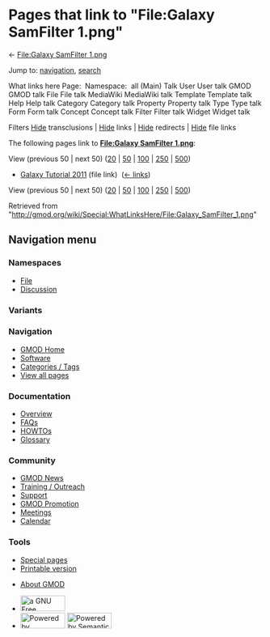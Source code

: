 <div id="mw-page-base" class="noprint">

</div>

<div id="mw-head-base" class="noprint">

</div>

<div id="content" class="mw-body" role="main">

<span id="top"></span>

<div id="mw-js-message" style="display:none;">

</div>



# <span dir="auto">Pages that link to "File:Galaxy SamFilter 1.png"</span>

<div id="bodyContent">

<div id="contentSub">

← [File:Galaxy SamFilter
1.png](/wiki/File:Galaxy_SamFilter_1.png "File:Galaxy SamFilter 1.png")

</div>

<div id="jump-to-nav" class="mw-jump">

Jump to: [navigation](#mw-navigation), [search](#p-search)

</div>

<div id="mw-content-text">

What links here Page:  Namespace:  all (Main) Talk User User talk GMOD
GMOD talk File File talk MediaWiki MediaWiki talk Template Template talk
Help Help talk Category Category talk Property Property talk Type Type
talk Form Form talk Concept Concept talk Filter Filter talk Widget
Widget talk

Filters
[Hide](/mediawiki/index.php?title=Special:WhatLinksHere/File:Galaxy_SamFilter_1.png&hidetrans=1 "Special:WhatLinksHere/File:Galaxy SamFilter 1.png")
transclusions \|
[Hide](/mediawiki/index.php?title=Special:WhatLinksHere/File:Galaxy_SamFilter_1.png&hidelinks=1 "Special:WhatLinksHere/File:Galaxy SamFilter 1.png")
links \|
[Hide](/mediawiki/index.php?title=Special:WhatLinksHere/File:Galaxy_SamFilter_1.png&hideredirs=1 "Special:WhatLinksHere/File:Galaxy SamFilter 1.png")
redirects \|
[Hide](/mediawiki/index.php?title=Special:WhatLinksHere/File:Galaxy_SamFilter_1.png&hideimages=1 "Special:WhatLinksHere/File:Galaxy SamFilter 1.png")
file links

The following pages link to **[File:Galaxy SamFilter
1.png](/wiki/File:Galaxy_SamFilter_1.png "File:Galaxy SamFilter 1.png")**:

View (previous 50 \| next 50)
([20](/mediawiki/index.php?title=Special:WhatLinksHere/File:Galaxy_SamFilter_1.png&limit=20 "Special:WhatLinksHere/File:Galaxy SamFilter 1.png")
\|
[50](/mediawiki/index.php?title=Special:WhatLinksHere/File:Galaxy_SamFilter_1.png&limit=50 "Special:WhatLinksHere/File:Galaxy SamFilter 1.png")
\|
[100](/mediawiki/index.php?title=Special:WhatLinksHere/File:Galaxy_SamFilter_1.png&limit=100 "Special:WhatLinksHere/File:Galaxy SamFilter 1.png")
\|
[250](/mediawiki/index.php?title=Special:WhatLinksHere/File:Galaxy_SamFilter_1.png&limit=250 "Special:WhatLinksHere/File:Galaxy SamFilter 1.png")
\|
[500](/mediawiki/index.php?title=Special:WhatLinksHere/File:Galaxy_SamFilter_1.png&limit=500 "Special:WhatLinksHere/File:Galaxy SamFilter 1.png"))

- [Galaxy Tutorial
  2011](/wiki/Galaxy_Tutorial_2011 "Galaxy Tutorial 2011") (file link) ‎
  <span class="mw-whatlinkshere-tools">([←
  links](/mediawiki/index.php?title=Special:WhatLinksHere&target=Galaxy+Tutorial+2011 "Special:WhatLinksHere"))</span>

View (previous 50 \| next 50)
([20](/mediawiki/index.php?title=Special:WhatLinksHere/File:Galaxy_SamFilter_1.png&limit=20 "Special:WhatLinksHere/File:Galaxy SamFilter 1.png")
\|
[50](/mediawiki/index.php?title=Special:WhatLinksHere/File:Galaxy_SamFilter_1.png&limit=50 "Special:WhatLinksHere/File:Galaxy SamFilter 1.png")
\|
[100](/mediawiki/index.php?title=Special:WhatLinksHere/File:Galaxy_SamFilter_1.png&limit=100 "Special:WhatLinksHere/File:Galaxy SamFilter 1.png")
\|
[250](/mediawiki/index.php?title=Special:WhatLinksHere/File:Galaxy_SamFilter_1.png&limit=250 "Special:WhatLinksHere/File:Galaxy SamFilter 1.png")
\|
[500](/mediawiki/index.php?title=Special:WhatLinksHere/File:Galaxy_SamFilter_1.png&limit=500 "Special:WhatLinksHere/File:Galaxy SamFilter 1.png"))

</div>

<div class="printfooter">

Retrieved from
"<http://gmod.org/wiki/Special:WhatLinksHere/File:Galaxy_SamFilter_1.png>"

</div>

<div id="catlinks" class="catlinks catlinks-allhidden">

</div>

<div class="visualClear">

</div>

</div>

</div>

<div id="mw-navigation">

## Navigation menu

<div id="mw-head">



<div id="left-navigation">

<div id="p-namespaces" class="vectorTabs" role="navigation"
aria-labelledby="p-namespaces-label">

### Namespaces

- <span id="ca-nstab-image"><a href="/wiki/File:Galaxy_SamFilter_1.png" accesskey="c"
  title="View the file page [c]">File</a></span>
- <span id="ca-talk"><a
  href="/mediawiki/index.php?title=File_talk:Galaxy_SamFilter_1.png&amp;action=edit&amp;redlink=1"
  accesskey="t"
  title="Discussion about the content page [t]">Discussion</a></span>

</div>

<div id="p-variants" class="vectorMenu emptyPortlet" role="navigation"
aria-labelledby="p-variants-label">

### 

### Variants[](#)

<div class="menu">

</div>

</div>

</div>

<div id="right-navigation">





</div>



</div>

</div>

</div>

<div id="mw-panel">

<div id="p-logo" role="banner">

<a href="/wiki/Main_Page"
style="background-image: url(http://gmod.org/images/GMOD-cogs.png);"
title="Visit the main page"></a>

</div>

<div id="p-Navigation" class="portal" role="navigation"
aria-labelledby="p-Navigation-label">

### Navigation

<div class="body">

- <span id="n-GMOD-Home">[GMOD Home](/wiki/Main_Page)</span>
- <span id="n-Software">[Software](/wiki/GMOD_Components)</span>
- <span id="n-Categories-.2F-Tags">[Categories /
  Tags](/wiki/Categories)</span>
- <span id="n-View-all-pages">[View all
  pages](/wiki/Special:AllPages)</span>

</div>

</div>

<div id="p-Documentation" class="portal" role="navigation"
aria-labelledby="p-Documentation-label">

### Documentation

<div class="body">

- <span id="n-Overview">[Overview](/wiki/Overview)</span>
- <span id="n-FAQs">[FAQs](/wiki/Category:FAQ)</span>
- <span id="n-HOWTOs">[HOWTOs](/wiki/Category:HOWTO)</span>
- <span id="n-Glossary">[Glossary](/wiki/Glossary)</span>

</div>

</div>

<div id="p-Community" class="portal" role="navigation"
aria-labelledby="p-Community-label">

### Community

<div class="body">

- <span id="n-GMOD-News">[GMOD News](/wiki/GMOD_News)</span>
- <span id="n-Training-.2F-Outreach">[Training /
  Outreach](/wiki/Training_and_Outreach)</span>
- <span id="n-Support">[Support](/wiki/Support)</span>
- <span id="n-GMOD-Promotion">[GMOD
  Promotion](/wiki/GMOD_Promotion)</span>
- <span id="n-Meetings">[Meetings](/wiki/Meetings)</span>
- <span id="n-Calendar">[Calendar](/wiki/Calendar)</span>

</div>

</div>

<div id="p-tb" class="portal" role="navigation"
aria-labelledby="p-tb-label">

### Tools

<div class="body">

- <span id="t-specialpages"><a href="/wiki/Special:SpecialPages" accesskey="q"
  title="A list of all special pages [q]">Special pages</a></span>
- <span id="t-print"><a
  href="/mediawiki/index.php?title=Special:WhatLinksHere/File:Galaxy_SamFilter_1.png&amp;printable=yes"
  rel="alternate" accesskey="p"
  title="Printable version of this page [p]">Printable version</a></span>

</div>

</div>

</div>

</div>

<div id="footer" role="contentinfo">

- <span id="footer-places-about">[About
  GMOD](/wiki/GMOD:About "GMOD:About")</span>

<!-- -->

- <span id="footer-copyrightico">[<img src="http://www.gnu.org/graphics/gfdl-logo-small.png" width="88"
  height="31" alt="a GNU Free Documentation License" />](http://www.gnu.org/licenses/fdl-1.3.html)</span>
- <span id="footer-poweredbyico">[<img src="/mediawiki/skins/common/images/poweredby_mediawiki_88x31.png"
  width="88" height="31" alt="Powered by MediaWiki" />](//www.mediawiki.org/)
  [<img
  src="/mediawiki/extensions/SemanticMediaWiki/includes/../resources/images/smw_button.png"
  width="88" height="31" alt="Powered by Semantic MediaWiki" />](https://www.semantic-mediawiki.org/wiki/Semantic_MediaWiki)</span>

<div style="clear:both">

</div>

</div>
